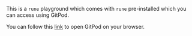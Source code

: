 This is a `rune` playground which comes with `rune` pre-installed which you can access using GitPod.

You can follow this [link](https://gitpod.io/#github.com/hotg-ai/tutorials) to open GitPod on your browser.